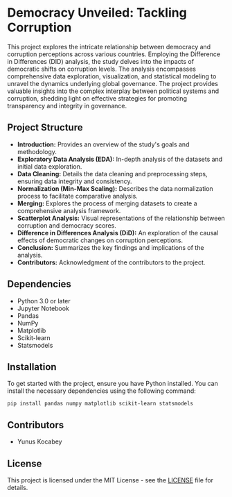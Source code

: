 # Democracy Unveiled: Tackling Corruption

This project explores the intricate relationship between democracy and corruption perceptions across various countries. Employing the Difference in Differences (DID) analysis, the study delves into the impacts of democratic shifts on corruption levels. The analysis encompasses comprehensive data exploration, visualization, and statistical modeling to unravel the dynamics underlying global governance. The project provides valuable insights into the complex interplay between political systems and corruption, shedding light on effective strategies for promoting transparency and integrity in governance.

## Project Structure

- **Introduction:** Provides an overview of the study's goals and methodology.
- **Exploratory Data Analysis (EDA):** In-depth analysis of the datasets and initial data exploration.
- **Data Cleaning:** Details the data cleaning and preprocessing steps, ensuring data integrity and consistency.
- **Normalization (Min-Max Scaling):** Describes the data normalization process to facilitate comparative analysis.
- **Merging:** Explores the process of merging datasets to create a comprehensive analysis framework.
- **Scatterplot Analysis:** Visual representations of the relationship between corruption and democracy scores.
- **Difference in Differences Analysis (DiD):** An exploration of the causal effects of democratic changes on corruption perceptions.
- **Conclusion:** Summarizes the key findings and implications of the analysis.
- **Contributors:** Acknowledgment of the contributors to the project.

## Dependencies

- Python 3.0 or later
- Jupyter Notebook
- Pandas
- NumPy
- Matplotlib
- Scikit-learn
- Statsmodels

## Installation

To get started with the project, ensure you have Python installed. You can install the necessary dependencies using the following command:

```
pip install pandas numpy matplotlib scikit-learn statsmodels
```

## Contributors

- Yunus Kocabey

## License

This project is licensed under the MIT License - see the [LICENSE](LICENSE) file for details.
